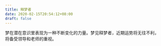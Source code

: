 ```yaml
---
title: 释梦者
date: 2020-02-15T20:54:12+08:00
draft: false
---
```


梦在潜在意识里表现为一种不断变化的力量。梦见释梦者，近期运势将无往不利，将备受领导和老师的重视。